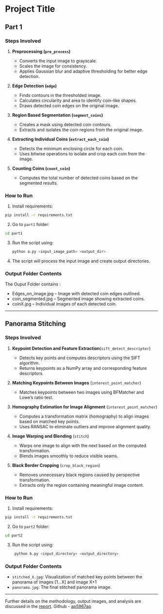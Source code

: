 
# Project Title

## Part 1

### Steps Involved

1. **Preprocessing (`pre_process`)**  
   - Converts the input image to grayscale.  
   - Scales the image for consistency.  
   - Applies Gaussian blur and adaptive thresholding for better edge detection.

2. **Edge Detection (`edge`)**  
   - Finds contours in the thresholded image.  
   - Calculates circularity and area to identify coin-like shapes.  
   - Draws detected coin edges on the original image.

3. **Region Based Segmentation (`segment_coins`)**  
   - Creates a mask using detected coin contours.  
   - Extracts and isolates the coin regions from the original image.

4. **Extracting Individual Coins (`extract_each_coin`)**  
   - Detects the minimum enclosing circle for each coin.  
   - Uses bitwise operations to isolate and crop each coin from the image.

5. **Counting Coins (`count_coin`)**  
   - Computes the total number of detected coins based on the segmented results.

### How to Run
1. Install requirements:

```bash
pip install -r requirements.txt
```

2. Go to `part1` folder:

```bash
cd part1
```

3. Run the script using:

   ```bash
   python a.py <input_image_path> <output_dir>
   ```

4. The script will process the input image and create output directories.

### Output Folder Contents
The Ouput Folder contains :
- Edges_on_image.jpg – Image with detected coin edges outlined.
- coin_segmented.jpg – Segmented image showing extracted coins.
- coinX.jpg – Individual images of each detected coin.

___
## Panorama Stitching


### Steps Involved

1. **Keypoint Detection and Feature Extraction**(`sift_detect_descriptor`) 
   - Detects key points and computes descriptors using the SIFT algorithm.
   - Returns keypoints as a NumPy array and corresponding feature descriptors.

2. **Matching Keypoints Between Images** (`interest_point_matcher`)  
   - Matches keypoints between two images using BFMatcher and Lowe’s ratio test.

3. **Homography Estimation for Image Alignment** (`interest_point_matcher`) 
   - Computes a transformation matrix (homography) to align images based on matched key points.  
   - Uses RANSAC to eliminate outliers and improve alignment quality.

4. **Image Warping and Blending** (`stitch`)  
   - Warps one image to align with the next based on the computed transformation.  
   - Blends images smoothly to reduce visible seams.

5. **Black Border Cropping**   (`crop_black_region`)  
   - Removes unnecessary black regions caused by perspective transformation.  
   - Extracts only the region containing meaningful image content.

### How to Run
1. Install requirements:

```bash
pip install -r requirements.txt
```

2. Go to `part2` folder:

```bash
cd part2
```

3. Run the script using:
   ```bash
    python b.py <input_directory> <output_directory>
   ```

### Output Folder Contents
- `stitched_X.jpg`: Visualization of matched key points between the panorama of images [1...X] and image X+1
- `panorama.jpg`: The final stitched panorama image.

___
Further details on the methodology, output images, and analysis are discussed in the [report](https://github.com/VR-2025/VR_Assignment1_AdityaPriyadarshi_IMT2022075/blob/main/report.pdf).
Github - [ap5967ap](https://github.com/VR-2025/VR_Assignment1_AdityaPriyadarshi_IMT2022075/)
